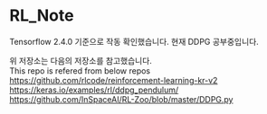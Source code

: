 # RL_Note
Tensorflow 2.4.0 기준으로 작동 확인했습니다.
현재 DDPG 공부중입니다.

위 저장소는 다음의 저장소를 참고했습니다.<br>
This repo is refered from below repos<br>
https://github.com/rlcode/reinforcement-learning-kr-v2<br>
https://keras.io/examples/rl/ddpg_pendulum/ <br>
https://github.com/InSpaceAI/RL-Zoo/blob/master/DDPG.py<br>

